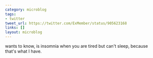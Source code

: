```yaml
---
category: microblog
tags:
- twitter
tweet_url: https://twitter.com/ExMember/status/905623168
links: []
layout: microblog
---
```

wants to know, is insomnia when you are tired but can't sleep, because that's what I have.
